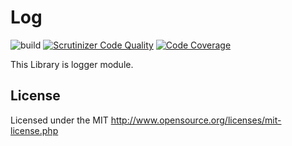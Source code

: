 # Log
![build](https://github.com/webstream-framework/Log/workflows/build/badge.svg)
[![Scrutinizer Code Quality](https://scrutinizer-ci.com/g/webstream-framework/Log/badges/quality-score.png?b=master)](https://scrutinizer-ci.com/g/webstream-framework/Log/?branch=master)
[![Code Coverage](https://scrutinizer-ci.com/g/webstream-framework/Log/badges/coverage.png?b=master)](https://scrutinizer-ci.com/g/webstream-framework/Log/?branch=master)

This Library is logger module.

## License
Licensed under the MIT
http://www.opensource.org/licenses/mit-license.php
